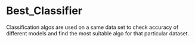 # Best_Classifier
Classification algos are used on a same data set to check accuracy of different models and find the most suitable algo for that particular dataset.
